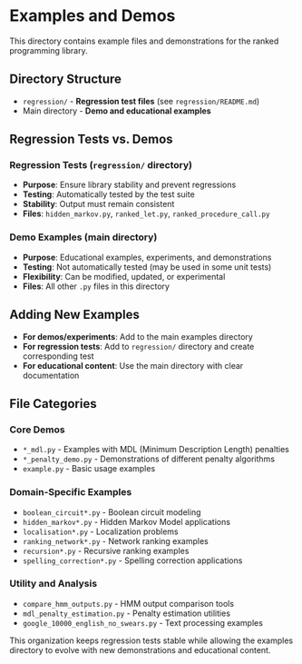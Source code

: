 # Examples and Demos

This directory contains example files and demonstrations for the ranked programming library.

## Directory Structure

- `regression/` - **Regression test files** (see `regression/README.md`)
- Main directory - **Demo and educational examples**

## Regression Tests vs. Demos

### Regression Tests (`regression/` directory)
- **Purpose**: Ensure library stability and prevent regressions
- **Testing**: Automatically tested by the test suite
- **Stability**: Output must remain consistent
- **Files**: `hidden_markov.py`, `ranked_let.py`, `ranked_procedure_call.py`

### Demo Examples (main directory)
- **Purpose**: Educational examples, experiments, and demonstrations
- **Testing**: Not automatically tested (may be used in some unit tests)
- **Flexibility**: Can be modified, updated, or experimental
- **Files**: All other `.py` files in this directory

## Adding New Examples

- **For demos/experiments**: Add to the main examples directory
- **For regression tests**: Add to `regression/` directory and create corresponding test
- **For educational content**: Use the main directory with clear documentation

## File Categories

### Core Demos
- `*_mdl.py` - Examples with MDL (Minimum Description Length) penalties
- `*_penalty_demo.py` - Demonstrations of different penalty algorithms
- `example.py` - Basic usage examples

### Domain-Specific Examples
- `boolean_circuit*.py` - Boolean circuit modeling
- `hidden_markov*.py` - Hidden Markov Model applications
- `localisation*.py` - Localization problems
- `ranking_network*.py` - Network ranking examples
- `recursion*.py` - Recursive ranking examples
- `spelling_correction*.py` - Spelling correction applications

### Utility and Analysis
- `compare_hmm_outputs.py` - HMM output comparison tools
- `mdl_penalty_estimation.py` - Penalty estimation utilities
- `google_10000_english_no_swears.py` - Text processing examples

This organization keeps regression tests stable while allowing the examples directory to evolve with new demonstrations and educational content.
